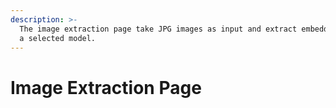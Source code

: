 ```yaml
---
description: >-
  The image extraction page take JPG images as input and extract embeddings from
  a selected model.
---
```


# Image Extraction Page

